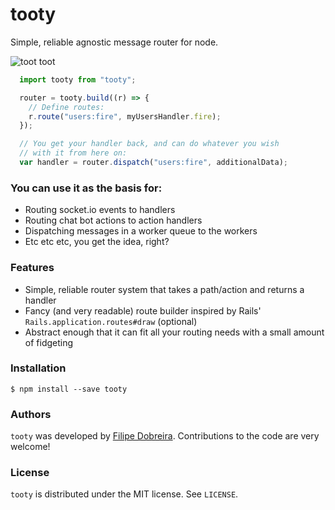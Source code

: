 # tooty

Simple, reliable agnostic message router for node.

![toot toot](http://i.imgur.com/GDymv5n.jpg)

```js
  import tooty from "tooty";

  router = tooty.build((r) => {
    // Define routes:
    r.route("users:fire", myUsersHandler.fire);
  });

  // You get your handler back, and can do whatever you wish
  // with it from here on:
  var handler = router.dispatch("users:fire", additionalData);
```

### You can use it as the basis for:

- Routing socket.io events to handlers
- Routing chat bot actions to action handlers
- Dispatching messages in a worker queue to the workers
- Etc etc etc, you get the idea, right?

### Features

- Simple, reliable router system that takes a path/action and returns a handler
- Fancy (and very readable) route builder inspired by Rails' `Rails.application.routes#draw` (optional)
- Abstract enough that it can fit all your routing needs with a small amount of fidgeting

### Installation

```shell
$ npm install --save tooty
```

### Authors

`tooty` was developed by [Filipe Dobreira](https://github.com/filp). Contributions to the code are very welcome!

### License

`tooty` is distributed under the MIT license. See `LICENSE`.
